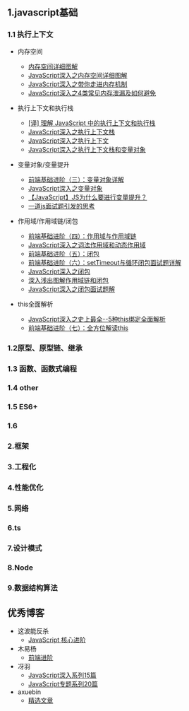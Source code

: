 ## 1.javascript基础
### 1.1 执行上下文
  * 内存空间
    * [内存空间详细图解](https://www.jianshu.com/p/996671d4dcc4)
    * [JavaScript深入之内存空间详细图解](https://www.muyiy.cn/blog/1/1.3.html#%E6%A0%88%E6%95%B0%E6%8D%AE%E7%BB%93%E6%9E%84)
    * [JavaScript深入之带你走进内存机制](https://www.muyiy.cn/blog/1/1.4.html)
    * [JavaScript深入之4类常见内存泄漏及如何避免](https://www.muyiy.cn/blog/1/1.5.html)
  * 执行上下文和执行栈
    * [[译] 理解 JavaScript 中的执行上下文和执行栈](https://juejin.cn/post/6844903682283143181)
    * [JavaScript深入之执行上下文栈](https://juejin.cn/post/6844903473301946381)
    * [JavaScript深入之执行上下文](https://juejin.cn/post/6844903474027560968)
    * [JavaScript深入之执行上下文栈和变量对象](https://www.muyiy.cn/blog/1/1.2.html#%E6%89%A7%E8%A1%8C%E4%B8%8A%E4%B8%8B%E6%96%87)
  
  * 变量对象/变量提升
    * [前端基础进阶（三）：变量对象详解](https://www.jianshu.com/p/330b1505e41d)
    * [JavaScript深入之变量对象](https://juejin.cn/post/6844903473528602637#heading-1)
    * [【JavaScript】JS为什么要进行变量提升？](https://blog.csdn.net/qq_42033567/article/details/108225059)
    * [一道js面试题引发的思考](https://github.com/kuitos/kuitos.github.io/issues/18)
    
  * 作用域/作用域链/闭包
    * [前端基础进阶（四）：作用域与作用域链](https://www.jianshu.com/p/9b984874776c)
    * [JavaScript深入之词法作用域和动态作用域](https://github.com/mqyqingfeng/Blog/issues/3)
    * [前端基础进阶（五）：闭包](https://www.jianshu.com/p/21a16d44f150)
    * [前端基础进阶（六）：setTimeout与循环闭包面试题详解](https://www.jianshu.com/p/9b4a54a98660)
    * [JavaScript深入之闭包](https://juejin.cn/post/6844903475998900237)
    * [深入浅出图解作用域链和闭包](https://www.muyiy.cn/blog/2/2.1.html#%E4%BD%9C%E7%94%A8%E5%9F%9F%E9%93%BE)
    * [JavaScript深入之闭包面试题解](https://www.muyiy.cn/blog/2/2.3.html#%E4%BD%9C%E7%94%A8%E5%9F%9F)
  * this全面解析
    * [JavaScript深入之史上最全--5种this绑定全面解析](https://www.muyiy.cn/blog/3/3.1.html)
    * [前端基础进阶（七）：全方位解读this](https://www.jianshu.com/p/d647aa6d1ae6)
    
  
  
### 1.2原型、原型链、继承


### 1.3 函数、函数式编程


### 1.4 other


### 1.5 ES6+


### 1.6


### 2.框架


### 3.工程化

### 4.性能优化

### 5.网络

### 6.ts

### 7.设计模式


### 8.Node

### 9.数据结构算法






















## 优秀博客
* 这波能反杀
    * [JavaScript 核心进阶](https://www.jianshu.com/nb/1479424)
* 木易杨
  * [前端进阶](https://www.muyiy.cn/blog)
* 冴羽
    * [JavaScript深入系列15篇](https://juejin.cn/post/6844903479429824526)
    * [JavaScript专题系列20篇](https://juejin.cn/post/6844903506017517582)
* axuebin
    * [精选文章](https://github.com/axuebin/articles/issues/39)

